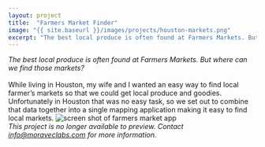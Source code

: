 ```yaml
---
layout: project
title:  "Farmers Market Finder"
image: "{{ site.baseurl }}/images/projects/houston-markets.png"
excerpt: "The best local produce is often found at Farmers Markets. But where can we find those markets?"
---
```

_The best local produce is often found at Farmers Markets. But where can we find those markets?_<br/><br/>
While living in Houston, my wife and I wanted an easy way to find local farmer’s markets so that we could get local produce and goodies.  Unfortunately in Houston that was no easy task, so we set out to combine that data together into a single mapping application making it easy to find local markets.
<img src="{{ site.baseurl }}/images/projects/houston-markets.png" alt="screen shot of farmers market app"><br/>
*This project is no longer available to preview. Contact info@moraveclabs.com for more information.*